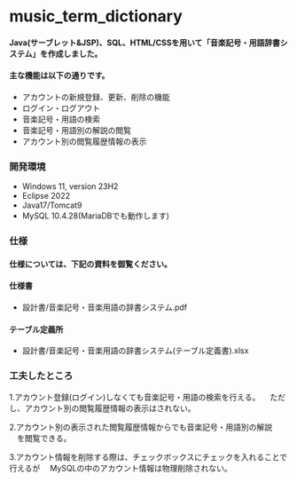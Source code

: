 # music_term_dictionary
#### Java(サーブレット&JSP)、SQL、HTML/CSSを用いて「音楽記号・用語辞書システム」を作成しました。
#### 主な機能は以下の通りです。
- アカウントの新規登録、更新、削除の機能
- ログイン・ログアウト
- 音楽記号・用語の検索
- 音楽記号・用語別の解説の閲覧
- アカウント別の閲覧履歴情報の表示
  
### 開発環境
- Windows 11, version 23H2
- Eclipse 2022
- Java17/Tomcat9
- MySQL 10.4.28(MariaDBでも動作します)

### 仕様
#### 仕様については、下記の資料を御覧ください。

#### 仕様書
- 設計書/音楽記号・音楽用語の辞書システム.pdf

#### テーブル定義所
- 設計書/音楽記号・音楽用語の辞書システム(テーブル定義書).xlsx

### 工夫したところ
1.アカウント登録(ログイン)しなくても音楽記号・用語の検索を行える。
　ただし、アカウント別の閲覧履歴情報の表示はされない。

2.アカウント別の表示された閲覧履歴情報からでも音楽記号・用語別の解説
　を閲覧できる。

3.アカウント情報を削除する際は、チェックボックスにチェックを入れることで行えるが
　MySQLの中のアカウント情報は物理削除されない。
